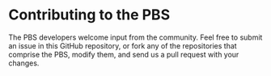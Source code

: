# Contributing to the PBS

The PBS developers welcome input from the community.
Feel free to submit an issue in this GitHub repository,
or fork any of the repositories that comprise the PBS,
modify them, and send us a pull request with your changes.
